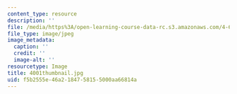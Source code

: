 ```yaml
---
content_type: resource
description: ''
file: /media/https%3A/open-learning-course-data-rc.s3.amazonaws.com/4-614-religious-architecture-and-islamic-cultures-fall-2002/f5b2555e46a2184758155000aa66814a_4001thumbnail.jpg
file_type: image/jpeg
image_metadata:
  caption: ''
  credit: ''
  image-alt: ''
resourcetype: Image
title: 4001thumbnail.jpg
uid: f5b2555e-46a2-1847-5815-5000aa66814a
---
```

